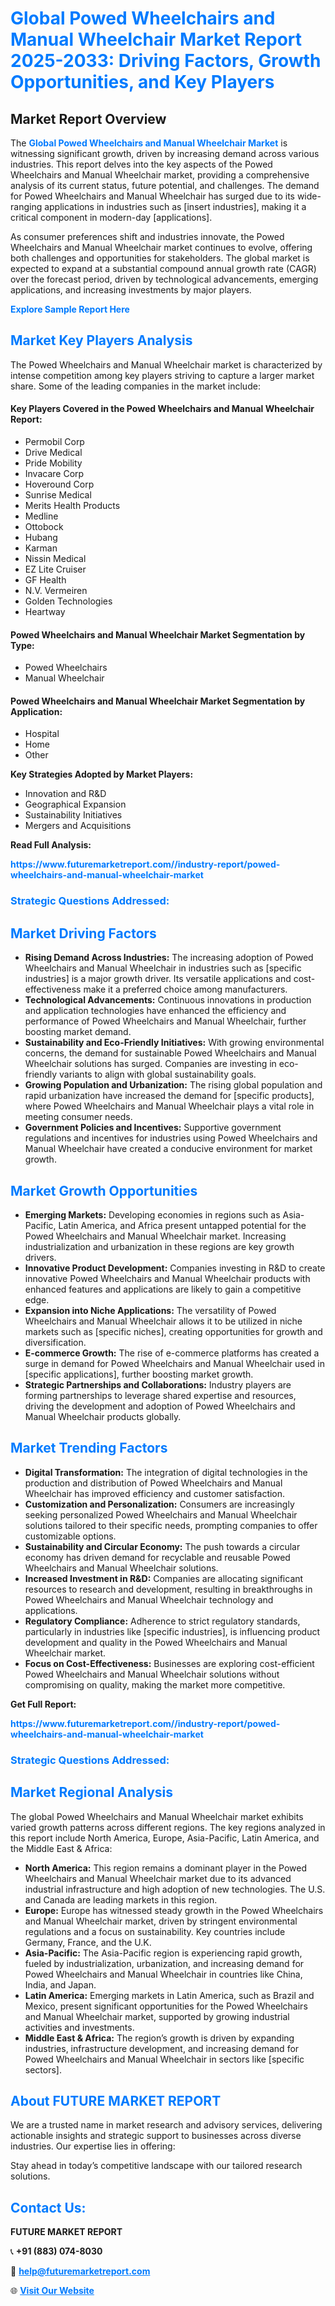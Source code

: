 <h1 style="color: #007BFF;">Global Powed Wheelchairs and Manual Wheelchair Market Report 2025-2033: Driving Factors, Growth Opportunities, and Key Players</h1>

<section id="overview">
<h2>Market Report Overview</h2>
<p>The <a href="https://www.futuremarketreport.com//industry-report/powed-wheelchairs-and-manual-wheelchair-market" style="color: #007BFF; text-decoration: none;"><strong>Global Powed Wheelchairs and Manual Wheelchair Market</strong></a> is witnessing significant growth, driven by increasing demand across various industries. This report delves into the key aspects of the Powed Wheelchairs and Manual Wheelchair market, providing a comprehensive analysis of its current status, future potential, and challenges. The demand for Powed Wheelchairs and Manual Wheelchair has surged due to its wide-ranging applications in industries such as [insert industries], making it a critical component in modern-day [applications].</p>
<p>As consumer preferences shift and industries innovate, the Powed Wheelchairs and Manual Wheelchair market continues to evolve, offering both challenges and opportunities for stakeholders. The global market is expected to expand at a substantial compound annual growth rate (CAGR) over the forecast period, driven by technological advancements, emerging applications, and increasing investments by major players.</p>
</section>

<section id="overview">
<p><a href="https://www.futuremarketreport.com//request-sample/reportId=79594" style="color: #007BFF; text-decoration: none;"><strong>Explore Sample Report Here</strong></a></p>
</section>

<section id="key-players">
<h2 style="color: #007BFF;">Market Key Players Analysis</h2>
<p>The Powed Wheelchairs and Manual Wheelchair market is characterized by intense competition among key players striving to capture a larger market share. Some of the leading companies in the market include:</p>
<h4>Key Players Covered in the Powed Wheelchairs and Manual Wheelchair Report:</h4>
<ul><li>Permobil Corp</li><li>Drive Medical</li><li>Pride Mobility</li><li>Invacare Corp</li><li>Hoveround Corp</li><li>Sunrise Medical</li><li>Merits Health Products</li><li>Medline</li><li>Ottobock</li><li>Hubang</li><li>Karman</li><li>Nissin Medical</li><li>EZ Lite Cruiser</li><li>GF Health</li><li>N.V. Vermeiren</li><li>Golden Technologies</li><li>Heartway</li></ul>
<h4>Powed Wheelchairs and Manual Wheelchair Market Segmentation by Type:</h4>
<ul><li>Powed Wheelchairs</li><li>Manual Wheelchair</li></ul>

<h4>Powed Wheelchairs and Manual Wheelchair Market Segmentation by Application:</h4>
<ul><li>Hospital</li><li>Home</li><li>Other</li></ul>
<p><strong>Key Strategies Adopted by Market Players:</strong></p>
<ul>
<li>Innovation and R&D</li>
<li>Geographical Expansion</li>
<li>Sustainability Initiatives</li>
<li>Mergers and Acquisitions</li>
</ul>
</section>

<section>
<p><strong>Read Full Analysis: </strong></p><a href="https://www.futuremarketreport.com//industry-report/powed-wheelchairs-and-manual-wheelchair-market" style="color: #007BFF; text-decoration: none;"><strong>https://www.futuremarketreport.com//industry-report/powed-wheelchairs-and-manual-wheelchair-market</strong></a>
<h3 style="color: #007BFF;">Strategic Questions Addressed:</h3>
</section>

<section id="driving-factors">
<h2 style="color: #007BFF;">Market Driving Factors</h2>
<ul>
<li><strong>Rising Demand Across Industries:</strong> The increasing adoption of Powed Wheelchairs and Manual Wheelchair in industries such as [specific industries] is a major growth driver. Its versatile applications and cost-effectiveness make it a preferred choice among manufacturers.</li>
<li><strong>Technological Advancements:</strong> Continuous innovations in production and application technologies have enhanced the efficiency and performance of Powed Wheelchairs and Manual Wheelchair, further boosting market demand.</li>
<li><strong>Sustainability and Eco-Friendly Initiatives:</strong> With growing environmental concerns, the demand for sustainable Powed Wheelchairs and Manual Wheelchair solutions has surged. Companies are investing in eco-friendly variants to align with global sustainability goals.</li>
<li><strong>Growing Population and Urbanization:</strong> The rising global population and rapid urbanization have increased the demand for [specific products], where Powed Wheelchairs and Manual Wheelchair plays a vital role in meeting consumer needs.</li>
<li><strong>Government Policies and Incentives:</strong> Supportive government regulations and incentives for industries using Powed Wheelchairs and Manual Wheelchair have created a conducive environment for market growth.</li>
</ul>
</section>

<section id="growth-opportunities">
<h2 style="color: #007BFF;">Market Growth Opportunities</h2>
<ul>
<li><strong>Emerging Markets:</strong> Developing economies in regions such as Asia-Pacific, Latin America, and Africa present untapped potential for the Powed Wheelchairs and Manual Wheelchair market. Increasing industrialization and urbanization in these regions are key growth drivers.</li>
<li><strong>Innovative Product Development:</strong> Companies investing in R&D to create innovative Powed Wheelchairs and Manual Wheelchair products with enhanced features and applications are likely to gain a competitive edge.</li>
<li><strong>Expansion into Niche Applications:</strong> The versatility of Powed Wheelchairs and Manual Wheelchair allows it to be utilized in niche markets such as [specific niches], creating opportunities for growth and diversification.</li>
<li><strong>E-commerce Growth:</strong> The rise of e-commerce platforms has created a surge in demand for Powed Wheelchairs and Manual Wheelchair used in [specific applications], further boosting market growth.</li>
<li><strong>Strategic Partnerships and Collaborations:</strong> Industry players are forming partnerships to leverage shared expertise and resources, driving the development and adoption of Powed Wheelchairs and Manual Wheelchair products globally.</li>
</ul>
</section>

<section id="trending-factors">
<h2 style="color: #007BFF;">Market Trending Factors</h2>
<ul>
<li><strong>Digital Transformation:</strong> The integration of digital technologies in the production and distribution of Powed Wheelchairs and Manual Wheelchair has improved efficiency and customer satisfaction.</li>
<li><strong>Customization and Personalization:</strong> Consumers are increasingly seeking personalized Powed Wheelchairs and Manual Wheelchair solutions tailored to their specific needs, prompting companies to offer customizable options.</li>
<li><strong>Sustainability and Circular Economy:</strong> The push towards a circular economy has driven demand for recyclable and reusable Powed Wheelchairs and Manual Wheelchair solutions.</li>
<li><strong>Increased Investment in R&D:</strong> Companies are allocating significant resources to research and development, resulting in breakthroughs in Powed Wheelchairs and Manual Wheelchair technology and applications.</li>
<li><strong>Regulatory Compliance:</strong> Adherence to strict regulatory standards, particularly in industries like [specific industries], is influencing product development and quality in the Powed Wheelchairs and Manual Wheelchair market.</li>
<li><strong>Focus on Cost-Effectiveness:</strong> Businesses are exploring cost-efficient Powed Wheelchairs and Manual Wheelchair solutions without compromising on quality, making the market more competitive.</li>
</ul>
</section>

<section>
<p><strong>Get Full Report: </strong></p><a href="https://www.futuremarketreport.com//industry-report/powed-wheelchairs-and-manual-wheelchair-market" style="color: #007BFF; text-decoration: none;"><strong>https://www.futuremarketreport.com//industry-report/powed-wheelchairs-and-manual-wheelchair-market</strong></a>
<h3 style="color: #007BFF;">Strategic Questions Addressed:</h3>
</section>


<section id="regional-analysis">
<h2 style="color: #007BFF;">Market Regional Analysis</h2>
<p>The global Powed Wheelchairs and Manual Wheelchair market exhibits varied growth patterns across different regions. The key regions analyzed in this report include North America, Europe, Asia-Pacific, Latin America, and the Middle East & Africa:</p>
<ul>
<li><strong>North America:</strong> This region remains a dominant player in the Powed Wheelchairs and Manual Wheelchair market due to its advanced industrial infrastructure and high adoption of new technologies. The U.S. and Canada are leading markets in this region.</li>
<li><strong>Europe:</strong> Europe has witnessed steady growth in the Powed Wheelchairs and Manual Wheelchair market, driven by stringent environmental regulations and a focus on sustainability. Key countries include Germany, France, and the U.K.</li>
<li><strong>Asia-Pacific:</strong> The Asia-Pacific region is experiencing rapid growth, fueled by industrialization, urbanization, and increasing demand for Powed Wheelchairs and Manual Wheelchair in countries like China, India, and Japan.</li>
<li><strong>Latin America:</strong> Emerging markets in Latin America, such as Brazil and Mexico, present significant opportunities for the Powed Wheelchairs and Manual Wheelchair market, supported by growing industrial activities and investments.</li>
<li><strong>Middle East & Africa:</strong> The region’s growth is driven by expanding industries, infrastructure development, and increasing demand for Powed Wheelchairs and Manual Wheelchair in sectors like [specific sectors].</li>
</ul>
</section>

<footer>
<h2 style="color: #007BFF;">About FUTURE MARKET REPORT</h2>
<p>We are a trusted name in market research and advisory services, delivering actionable insights and strategic support to businesses across diverse industries. Our expertise lies in offering:</p>

<p>Stay ahead in today’s competitive landscape with our tailored research solutions.</p>

<h2 style="color: #007BFF;">Contact Us:</h2>
<p><strong>FUTURE MARKET REPORT</strong></p>
<p>📞 <strong>+91 (883) 074-8030</strong></p>
<p>📧 <strong><a href="mailto:help@futuremarketreport.com" style="color: #007BFF;">help@futuremarketreport.com</a></strong></p>
<p>🌐 <strong><a href="https://www.futuremarketreport.com/" style="color: #007BFF;">Visit Our Website</a></strong></p>
</footer>
